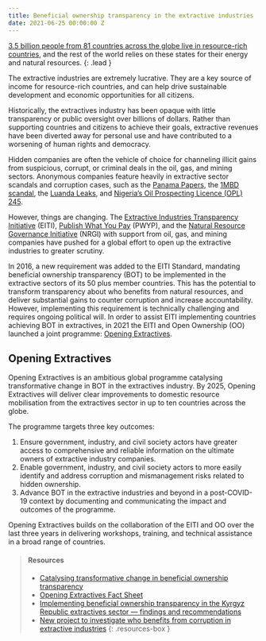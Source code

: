 ```yaml
---
title: Beneficial ownership transparency in the extractive industries
date: 2021-06-25 00:00:00 Z
---
```


[3.5 billion people from 81 countries across the globe live in resource-rich countries](https://www.worldbank.org/en/topic/extractiveindustries/overview), and the rest of the world relies on these states for their energy and natural resources.
{: .lead }

The extractive industries are extremely lucrative. They are a key source of income for resource-rich countries, and can help drive sustainable development and economic opportunities for all citizens.

Historically, the extractives industry has been opaque with little transparency or public oversight over billions of dollars. Rather than supporting countries and citizens to achieve their goals, extractive revenues have been diverted away for personal use and have contributed to a worsening of human rights and democracy.

Hidden companies are often the vehicle of choice for channeling illicit gains from suspicious, corrupt, or criminal deals in the oil, gas, and mining sectors. Anonymous companies feature heavily in extractive sector scandals and corruption cases, such as the [Panama Papers](https://www.icij.org/investigations/panama-papers/), the [1MBD scandal](https://www.theguardian.com/world/2018/oct/25/1mdb-scandal-explained-a-tale-of-malaysias-missing-billions), the [Luanda Leaks](https://www.icij.org/investigations/luanda-leaks/about-the-luanda-leaks-investigation/), and [Nigeria’s Oil Prospecting Licence (OPL) 245](https://www.reuters.com/article/uk-eni-shell-nigeria-timeline-idUSKBN2B92EA).

However, things are changing. The [Extractive Industries Transparency Initiative](https://eiti.org/) (EITI), [Publish What You Pay](https://www.pwyp.org/) (PWYP), and the [Natural Resource Governance Initiative](https://resourcegovernance.org/) (NRGI) with support from oil, gas, and mining companies have pushed for a global effort to open up the extractive industries to greater scrutiny.

In 2016, a new requirement was added to the EITI Standard, mandating beneficial ownership transparency (BOT) to be implemented in the extractive sectors of its 50 plus member countries. This has the potential to transform transparency about who benefits from natural resources, and deliver substantial gains to counter corruption and increase accountability. However, implementing this requirement is technically challenging and requires ongoing political will. In order to assist EITI implementing countries achieving BOT in extractives, in 2021 the EITI and Open Ownership (OO) launched a joint programme: [Opening Extractives](/news/new-programme-opening-extractives-launch/).

## Opening Extractives

Opening Extractives is an ambitious global programme catalysing transformative change in BOT in the extractives industry. By 2025, Opening Extractives will deliver clear improvements to domestic resource mobilisation from the extractives sector in up to ten countries across the globe.

The programme targets three key outcomes:

1. Ensure government, industry, and civil society actors have greater access to comprehensive and reliable information on the ultimate owners of extractive industry companies.
2. Enable government, industry, and civil society actors to more easily identify and address corruption and mismanagement risks related to hidden ownership.
3. Advance BOT in the extractive industries and beyond in a post-COVID-19 context by documenting and communicating the impact and outcomes of the programme.

Opening Extractives builds on the collaboration of  the EITI and OO over the last three years in delivering workshops, training, and technical assistance in a broad range of countries.

> #### Resources
>
> * [Catalysing transformative change in beneficial ownership transparency](/uploads/oo-report-opening-extractives-research-report-2020-09.pdf)
> * [Opening Extractives Fact Sheet](uploads/oo-opening-extractives-factsheet-2021-06.pdf)
> * [Implementing beneficial ownership transparency in the Kyrgyz Republic extractives sector — findings and recommendations ](/uploads/oo-report-kyrgyz-republic-report-2019-03.pdf)
> * [New project to investigate who benefits from corruption in extractive industries](https://www.devex.com/news/new-project-to-investigate-who-benefits-from-corruption-in-extractive-industries-99164)
{: .resources-box }